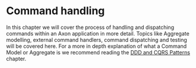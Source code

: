 # Command handling

In this chapter we will cover the process of handling and dispatching commands within an Axon application in more detail.
Topics like Aggregate modelling, external command handlers, command dispatching and testing will be covered here.
For a more in depth explanation of what a Command Model or Aggregate is we recommend reading the 
[DDD and CQRS Patterns](../../introduction/architecture-overview/ddd-cqrs-patters.md) chapter.
